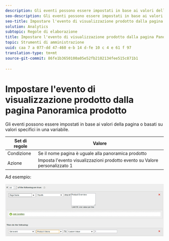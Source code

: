 ```yaml
---
description: Gli eventi possono essere impostati in base ai valori della pagina o basati su valori specifici in una variabile.
seo-description: Gli eventi possono essere impostati in base ai valori della pagina o basati su valori specifici in una variabile.
seo-title: Impostare l'evento di visualizzazione prodotto dalla pagina Panoramica prodotto
solution: Analytics
subtopic: Regole di elaborazione
title: Impostare l'evento di visualizzazione prodotto dalla pagina Panoramica prodotto
topic: Strumenti di amministrazione
uuid: caa 7 a 077-dd 47-460 e-b 14 d-fe 10 c 4 e 61 f 97
translation-type: tm+mt
source-git-commit: 86fe1b3650100a05e52fb2102134fee515c871b1

---
```



# Impostare l'evento di visualizzazione prodotto dalla pagina Panoramica prodotto

Gli eventi possono essere impostati in base ai valori della pagina o basati su valori specifici in una variabile.

| Set di regole | Valore |
|---|---|
| Condizione | Se il nome pagina è uguale alla panoramica prodotto |
| Azione | Imposta l'evento visualizzazioni prodotto evento su Valore personalizzato 1 |

Ad esempio:

![](assets/set-product-view-event.png)

